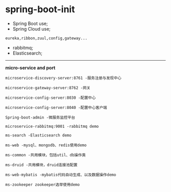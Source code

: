 # **spring-boot-init**

 - Spring Boot use;
 - Spring Cloud use;
 

```
eureka,ribbon,zuul,config,gateway...
```

 - rabbitmq;
 - Elasticsearch;


----------
**micro-service and port**

```
microservice-discovery-server:8761 -服务注册与发现中心

microservice-gateway-server:8762 -网关

microservice-config-server:8030 -配置中心

microservice-config-server:8040 -配置中心客户端

Spring-boot-admin -微服务监控平台

microservice-rabbitmq:9001 -rabbitmq demo

ms-search -Elasticsearch demo

ms-web -mysql、mongodb、redis使用demo

ms-common -共用模块，包括util、db操作类

ms-druid -共用模块，druid连接池配置

ms-web-mybatis -mybatis代码自动生成、以及数据操作demo

ms-zookeeper zookeeper选举使用demo

```
